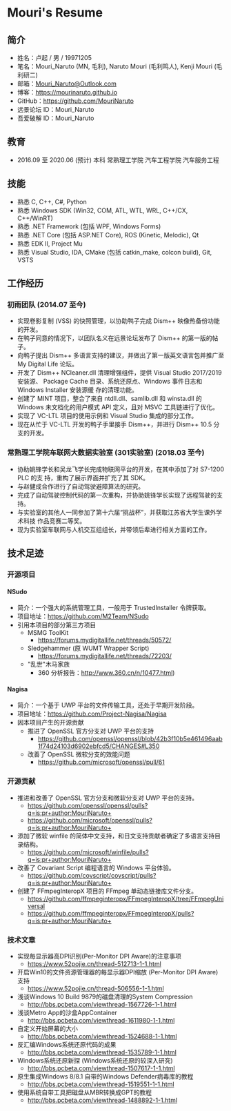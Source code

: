 ﻿# Mouri's Resume

## 简介

- 姓名：卢起 / 男 / 19971205
- 笔名：Mouri_Naruto (MN, 毛利), Naruto Mouri (毛利鸣人), Kenji Mouri (毛利研二)
- 邮箱：Mouri_Naruto@Outlook.com
- 博客：https://mourinaruto.github.io
- GitHub：https://github.com/MouriNaruto
- 远景论坛 ID：Mouri_Naruto
- 吾爱破解 ID：Mouri_Naruto

## 教育

- 2016.09 至 2020.06 (预计) 本科 常熟理工学院 汽车工程学院 汽车服务工程

## 技能

- 熟悉 C, C++, C#, Python
- 熟悉 Windows SDK (Win32, COM, ATL, WTL, WRL, C++/CX, C++/WinRT)
- 熟悉 .NET Framework (包括 WPF, Windows Forms)
- 熟悉 .NET Core (包括 ASP.NET Core), ROS (Kinetic, Melodic), Qt
- 熟悉 EDK II, Project Mu
- 熟悉 Visual Studio, IDA, CMake (包括 catkin_make, colcon build), Git, VSTS

## 工作经历

### 初雨团队 (2014.07 至今)

- 实现卷影复制 (VSS) 的快照管理，以协助鸭子完成 Dism++ 映像热备份功能的开发。
- 在鸭子同意的情况下，以团队名义在远景论坛发布了 Dism++ 的第一版的帖子。
- 向鸭子提出 Dism++ 多语言支持的建议，并做出了第一版英文语言包并推广至 My 
  Digital Life 论坛。
- 开发了 Dism++ NCleaner.dll 清理增强组件，提供 Visual Studio 2017/2019 安装源、
  Package Cache 目录、系统还原点、Windows 事件日志和 Windows Installer 安装源缓
  存的清理功能。
- 创建了 MINT 项目，整合了来自 ntdll.dll、samlib.dll 和 winsta.dll 的 Windows
  未文档化的用户模式 API 定义，且对 MSVC 工具链进行了优化。
- 实现了 VC-LTL 项目的使用示例和 Visual Studio 集成的部分工作。
- 现在从忙于 VC-LTL 开发的鸭子手里接手 Dism++，并进行 Dism++ 10.5 分支的开发。

### 常熟理工学院车联网大数据实验室 (301实验室) (2018.03 至今)

- 协助姚锋学长和吴龙飞学长完成物联网平台的开发，在其中添加了对 S7-1200 PLC 的支
  持，重构了展示界面并扩充了其 SDK。
- 与赵健成合作进行了自动驾驶避障算法的研究。
- 完成了自动驾驶控制代码的第一次重构，并协助姚锋学长实现了远程驾驶的支持。
- 与实验室的其他人一同参加了第十六届“挑战杯”，并获取江苏省大学生课外学术科技
  作品竞赛二等奖。
- 现为实验室车联网与人机交互组组长，并带领后辈进行相关方面的工作。 

## 技术足迹

### 开源项目

#### NSudo

- 简介：一个强大的系统管理工具，一般用于 TrustedInstaller 令牌获取。
- 项目地址：https://github.com/M2Team/NSudo
- 引用本项目的部分第三方项目
  - MSMG ToolKit
    - https://forums.mydigitallife.net/threads/50572/
  - Sledgehammer (原 WUMT Wrapper Script)
    - https://forums.mydigitallife.net/threads/72203/
  - "乱世"木马家族
    - 360 分析报告：http://www.360.cn/n/10477.html)

#### Nagisa

- 简介：一个基于 UWP 平台的文件传输工具，还处于早期开发阶段。
- 项目地址：https://github.com/Project-Nagisa/Nagisa
- 因本项目产生的开源贡献
  - 推进了 OpenSSL 官方分支对 UWP 平台的支持
    - https://github.com/openssl/openssl/blob/42b3f10b5e461496aab1f74d24103d6902ebfcd5/CHANGES#L350
  - 改善了 OpenSSL 微软分支的效能问题
    - https://github.com/microsoft/openssl/pull/61

### 开源贡献

- 推进和改善了 OpenSSL 官方分支和微软分支对 UWP 平台的支持。
  - https://github.com/openssl/openssl/pulls?q=is:pr+author:MouriNaruto+
  - https://github.com/microsoft/openssl/pulls?q=is:pr+author:MouriNaruto+
- 添加了微软 winfile 的简体中文支持，和日文支持贡献者确定了多语言支持目录结构。
  - https://github.com/microsoft/winfile/pulls?q=is:pr+author:MouriNaruto+
- 改善了 Covariant Script 编程语言的 Windows 平台体验。
  - https://github.com/covscript/covscript/pulls?q=is:pr+author:MouriNaruto+
- 创建了 FFmpegInteropX 项目的 FFmpeg 单动态链接库文件分支。
  - https://github.com/ffmpeginteropx/FFmpegInteropX/tree/FFmpegUniversal
  - https://github.com/ffmpeginteropx/FFmpegInteropX/pulls?q=is:pr+author:MouriNaruto+

### 技术文章

- 实现每显示器高DPI识别(Per-Monitor DPI Aware)的注意事项
  - https://www.52pojie.cn/thread-512713-1-1.html
- 开启Win10的文件资源管理器的每显示器DPI缩放 (Per-Monitor DPI Aware) 支持
  - https://www.52pojie.cn/thread-506556-1-1.html
- 浅谈Windows 10 Build 9879的磁盘清理的System Compression
  - http://bbs.pcbeta.com/viewthread-1567726-1-1.html
- 浅谈Metro App的沙盒AppContainer
  - http://bbs.pcbeta.com/viewthread-1611980-1-1.html
- 自定义开始屏幕的大小
  - http://bbs.pcbeta.com/viewthread-1524688-1-1.html
- 反汇编Windows系统还原代码的成果
  - http://bbs.pcbeta.com/viewthread-1535789-1-1.html
- Windows系统还原新探 (Windows系统还原的较深入研究) 
  - http://bbs.pcbeta.com/viewthread-1507617-1-1.html
- 原生集成Windows 8/8.1 自带的Windows Defender病毒库的教程
  - http://bbs.pcbeta.com/viewthread-1519551-1-1.html
- 使用系统自带工具把磁盘从MBR转换成GPT的教程
  - http://bbs.pcbeta.com/viewthread-1488892-1-1.html
